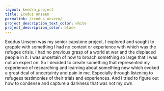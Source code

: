 ```yaml
---
layout: kendra_project
title: Exodus Unseen
permalink: /exodus-unseen/
project_description_text_color: white
project_description_color: black
---
```

Exodus Unseen was my senior capstone project. I explored and sought to grapple with something I had no context or experience with which was the refugee crisis. I had no previous grasp of a world at war and the displaced people in it. I was uncertain of how to broach something so large that I was not an expert on. So I decided to create something that represented my experience of researching and learning about something new which evoked a great deal of uncertainty and pain in me. Especially through listening to refugees testimonies of their trials and experiences. And I tried to figure out how to condense and capture a darkness that was not my own.